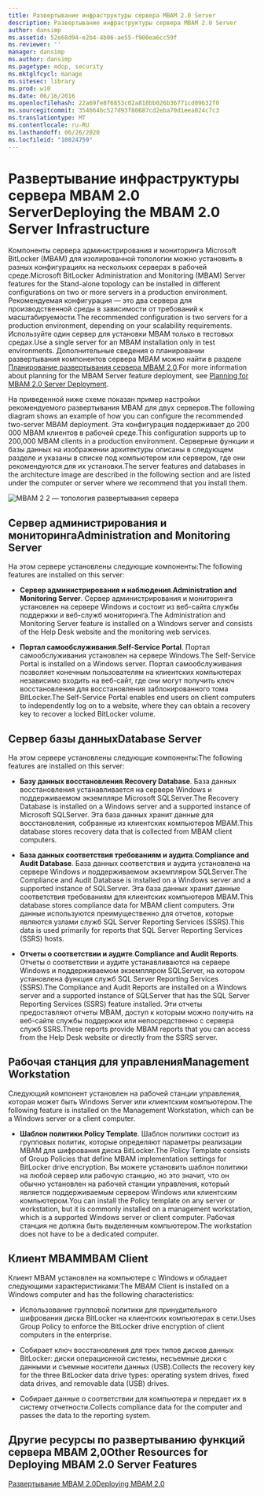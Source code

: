 ```yaml
---
title: Развертывание инфраструктуры сервера MBAM 2.0 Server
description: Развертывание инфраструктуры сервера MBAM 2.0 Server
author: dansimp
ms.assetid: 52e68d94-e2b4-4b06-ae55-f900ea6cc59f
ms.reviewer: ''
manager: dansimp
ms.author: dansimp
ms.pagetype: mdop, security
ms.mktglfcycl: manage
ms.sitesec: library
ms.prod: w10
ms.date: 06/16/2016
ms.openlocfilehash: 22a69fe8f6853c02a818bb026b36771cd09632f0
ms.sourcegitcommit: 354664bc527d93f80687cd2eba70d1eea024c7c3
ms.translationtype: MT
ms.contentlocale: ru-RU
ms.lasthandoff: 06/26/2020
ms.locfileid: "10824759"
---
```

# <span data-ttu-id="fd4ea-103">Развертывание инфраструктуры сервера MBAM 2.0 Server</span><span class="sxs-lookup"><span data-stu-id="fd4ea-103">Deploying the MBAM 2.0 Server Infrastructure</span></span>


<span data-ttu-id="fd4ea-104">Компоненты сервера администрирования и мониторинга Microsoft BitLocker (MBAM) для изолированной топологии можно установить в разных конфигурациях на нескольких серверах в рабочей среде.</span><span class="sxs-lookup"><span data-stu-id="fd4ea-104">Microsoft BitLocker Administration and Monitoring (MBAM) Server features for the Stand-alone topology can be installed in different configurations on two or more servers in a production environment.</span></span> <span data-ttu-id="fd4ea-105">Рекомендуемая конфигурация — это два сервера для производственной среды в зависимости от требований к масштабируемости.</span><span class="sxs-lookup"><span data-stu-id="fd4ea-105">The recommended configuration is two servers for a production environment, depending on your scalability requirements.</span></span> <span data-ttu-id="fd4ea-106">Используйте один сервер для установки MBAM только в тестовых средах.</span><span class="sxs-lookup"><span data-stu-id="fd4ea-106">Use a single server for an MBAM installation only in test environments.</span></span> <span data-ttu-id="fd4ea-107">Дополнительные сведения о планировании развертывания компонентов сервера MBAM можно найти в разделе [Планирование развертывания сервера MBAM 2,0](planning-for-mbam-20-server-deployment-mbam-2.md).</span><span class="sxs-lookup"><span data-stu-id="fd4ea-107">For more information about planning for the MBAM Server feature deployment, see [Planning for MBAM 2.0 Server Deployment](planning-for-mbam-20-server-deployment-mbam-2.md).</span></span>

<span data-ttu-id="fd4ea-108">На приведенной ниже схеме показан пример настройки рекомендуемого развертывания MBAM для двух серверов.</span><span class="sxs-lookup"><span data-stu-id="fd4ea-108">The following diagram shows an example of how you can configure the recommended two-server MBAM deployment.</span></span> <span data-ttu-id="fd4ea-109">Эта конфигурация поддерживает до 200 000 MBAM клиентов в рабочей среде.</span><span class="sxs-lookup"><span data-stu-id="fd4ea-109">This configuration supports up to 200,000 MBAM clients in a production environment.</span></span> <span data-ttu-id="fd4ea-110">Серверные функции и базы данных на изображении архитектуры описаны в следующем разделе и указаны в списке под компьютером или сервером, где они рекомендуются для их установки.</span><span class="sxs-lookup"><span data-stu-id="fd4ea-110">The server features and databases in the architecture image are described in the following section and are listed under the computer or server where we recommend that you install them.</span></span>

![MBAM 2 2 — топология развертывания сервера](images/mbam2-3-servers.gif)

## <span data-ttu-id="fd4ea-112">Сервер администрирования и мониторинга</span><span class="sxs-lookup"><span data-stu-id="fd4ea-112">Administration and Monitoring Server</span></span>


<span data-ttu-id="fd4ea-113">На этом сервере установлены следующие компоненты:</span><span class="sxs-lookup"><span data-stu-id="fd4ea-113">The following features are installed on this server:</span></span>

-   <span data-ttu-id="fd4ea-114">**Сервер администрирования и наблюдения**.</span><span class="sxs-lookup"><span data-stu-id="fd4ea-114">**Administration and Monitoring Server**.</span></span> <span data-ttu-id="fd4ea-115">Сервер администрирования и мониторинга установлен на сервере Windows и состоит из веб-сайта службы поддержки и веб-служб мониторинга.</span><span class="sxs-lookup"><span data-stu-id="fd4ea-115">The Administration and Monitoring Server feature is installed on a Windows server and consists of the Help Desk website and the monitoring web services.</span></span>

-   <span data-ttu-id="fd4ea-116">**Портал самообслуживания**.</span><span class="sxs-lookup"><span data-stu-id="fd4ea-116">**Self-Service Portal**.</span></span> <span data-ttu-id="fd4ea-117">Портал самообслуживания установлен на сервере Windows.</span><span class="sxs-lookup"><span data-stu-id="fd4ea-117">The Self-Service Portal is installed on a Windows server.</span></span> <span data-ttu-id="fd4ea-118">Портал самообслуживания позволяет конечным пользователям на клиентских компьютерах независимо входить на веб-сайт, где они могут получить ключ восстановления для восстановления заблокированного тома BitLocker.</span><span class="sxs-lookup"><span data-stu-id="fd4ea-118">The Self-Service Portal enables end users on client computers to independently log on to a website, where they can obtain a recovery key to recover a locked BitLocker volume.</span></span>

## <span data-ttu-id="fd4ea-119">Сервер базы данных</span><span class="sxs-lookup"><span data-stu-id="fd4ea-119">Database Server</span></span>


<span data-ttu-id="fd4ea-120">На этом сервере установлены следующие компоненты:</span><span class="sxs-lookup"><span data-stu-id="fd4ea-120">The following features are installed on this server:</span></span>

-   <span data-ttu-id="fd4ea-121">**Базу данных восстановления**.</span><span class="sxs-lookup"><span data-stu-id="fd4ea-121">**Recovery Database**.</span></span> <span data-ttu-id="fd4ea-122">База данных восстановления устанавливается на сервере Windows и поддерживаемом экземпляре Microsoft SQLServer.</span><span class="sxs-lookup"><span data-stu-id="fd4ea-122">The Recovery Database is installed on a Windows server and a supported instance of Microsoft SQLServer.</span></span> <span data-ttu-id="fd4ea-123">Эта база данных хранит данные для восстановления, собранные из клиентских компьютеров MBAM.</span><span class="sxs-lookup"><span data-stu-id="fd4ea-123">This database stores recovery data that is collected from MBAM client computers.</span></span>

-   <span data-ttu-id="fd4ea-124">**База данных соответствия требованиям и аудита**.</span><span class="sxs-lookup"><span data-stu-id="fd4ea-124">**Compliance and Audit Database**.</span></span> <span data-ttu-id="fd4ea-125">База данных соответствия и аудита установлена на сервере Windows и поддерживаемом экземпляром SQLServer.</span><span class="sxs-lookup"><span data-stu-id="fd4ea-125">The Compliance and Audit Database is installed on a Windows server and a supported instance of SQLServer.</span></span> <span data-ttu-id="fd4ea-126">Эта база данных хранит данные соответствия требованиям для клиентских компьютеров MBAM.</span><span class="sxs-lookup"><span data-stu-id="fd4ea-126">This database stores compliance data for MBAM client computers.</span></span> <span data-ttu-id="fd4ea-127">Эти данные используются преимущественно для отчетов, которые являются узлами служб SQL Server Reporting Services (SSRS).</span><span class="sxs-lookup"><span data-stu-id="fd4ea-127">This data is used primarily for reports that SQL Server Reporting Services (SSRS) hosts.</span></span>

-   <span data-ttu-id="fd4ea-128">**Отчеты о соответствии и аудите**.</span><span class="sxs-lookup"><span data-stu-id="fd4ea-128">**Compliance and Audit Reports**.</span></span> <span data-ttu-id="fd4ea-129">Отчеты о соответствии и аудите устанавливаются на сервере Windows и поддерживаемом экземпляром SQLServer, на котором установлена функция служб SQL Server Reporting Services (SSRS).</span><span class="sxs-lookup"><span data-stu-id="fd4ea-129">The Compliance and Audit Reports are installed on a Windows server and a supported instance of SQLServer that has the SQL Server Reporting Services (SSRS) feature installed.</span></span> <span data-ttu-id="fd4ea-130">Эти отчеты предоставляют отчеты MBAM, доступ к которым можно получить на веб-сайте службы поддержки или непосредственно с сервера служб SSRS.</span><span class="sxs-lookup"><span data-stu-id="fd4ea-130">These reports provide MBAM reports that you can access from the Help Desk website or directly from the SSRS server.</span></span>

## <span data-ttu-id="fd4ea-131">Рабочая станция для управления</span><span class="sxs-lookup"><span data-stu-id="fd4ea-131">Management Workstation</span></span>


<span data-ttu-id="fd4ea-132">Следующий компонент установлен на рабочей станции управления, которая может быть Windows Server или клиентским компьютером.</span><span class="sxs-lookup"><span data-stu-id="fd4ea-132">The following feature is installed on the Management Workstation, which can be a Windows server or a client computer.</span></span>

-   <span data-ttu-id="fd4ea-133">**Шаблон политики**.</span><span class="sxs-lookup"><span data-stu-id="fd4ea-133">**Policy Template**.</span></span> <span data-ttu-id="fd4ea-134">Шаблон политики состоит из групповых политик, которые определяют параметры реализации MBAM для шифрования диска BitLocker.</span><span class="sxs-lookup"><span data-stu-id="fd4ea-134">The Policy Template consists of Group Policies that define MBAM implementation settings for BitLocker drive encryption.</span></span> <span data-ttu-id="fd4ea-135">Вы можете установить шаблон политики на любой сервер или рабочую станцию, но это значит, что он обычно установлен на рабочей станции управления, который является поддерживаемым сервером Windows или клиентским компьютером.</span><span class="sxs-lookup"><span data-stu-id="fd4ea-135">You can install the Policy template on any server or workstation, but it is commonly installed on a management workstation, which is a supported Windows server or client computer.</span></span> <span data-ttu-id="fd4ea-136">Рабочая станция не должна быть выделенным компьютером.</span><span class="sxs-lookup"><span data-stu-id="fd4ea-136">The workstation does not have to be a dedicated computer.</span></span>

## <a href="" id="---------mbam-client"></a> <span data-ttu-id="fd4ea-137">Клиент MBAM</span><span class="sxs-lookup"><span data-stu-id="fd4ea-137">MBAM Client</span></span>


<span data-ttu-id="fd4ea-138">Клиент MBAM установлен на компьютере с Windows и обладает следующими характеристиками:</span><span class="sxs-lookup"><span data-stu-id="fd4ea-138">The MBAM Client is installed on a Windows computer and has the following characteristics:</span></span>

-   <span data-ttu-id="fd4ea-139">Использование групповой политики для принудительного шифрования диска BitLocker на клиентских компьютерах в сети.</span><span class="sxs-lookup"><span data-stu-id="fd4ea-139">Uses Group Policy to enforce the BitLocker drive encryption of client computers in the enterprise.</span></span>

-   <span data-ttu-id="fd4ea-140">Собирает ключ восстановления для трех типов дисков данных BitLocker: диски операционной системы, несъемные диски с данными и съемные носители данных (USB).</span><span class="sxs-lookup"><span data-stu-id="fd4ea-140">Collects the recovery key for the three BitLocker data drive types: operating system drives, fixed data drives, and removable data (USB) drives.</span></span>

-   <span data-ttu-id="fd4ea-141">Собирает данные о соответствии для компьютера и передает их в систему отчетности.</span><span class="sxs-lookup"><span data-stu-id="fd4ea-141">Collects compliance data for the computer and passes the data to the reporting system.</span></span>

## <span data-ttu-id="fd4ea-142">Другие ресурсы по развертыванию функций сервера MBAM 2,0</span><span class="sxs-lookup"><span data-stu-id="fd4ea-142">Other Resources for Deploying MBAM 2.0 Server Features</span></span>


[<span data-ttu-id="fd4ea-143">Развертывание MBAM 2.0</span><span class="sxs-lookup"><span data-stu-id="fd4ea-143">Deploying MBAM 2.0</span></span>](deploying-mbam-20-mbam-2.md)

 

 





